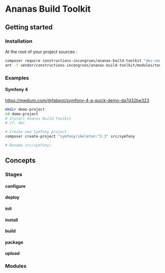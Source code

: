# Ananas Build Toolkit

## Getting started

### Installation

At the root of your project sources :

```sh
composer require constructions-incongrues/ananas-build-toolkit "dev-new-2.0"
ant -f vendor/constructions-incongrues/ananas-build-toolkit/modules/toolkit/bootstrap.xml -Dbasedir=$PWD
```

### Examples

#### Symfony 4

https://medium.com/@fabpot/symfony-4-a-quick-demo-da7d32be323

```sh
mkdir demo-project
cd demo-project
# Install Ananas Build Toolkit
# cf. doc

# Create new Symfony project
composer create-project "symfony/skeleton:^3.3" src/symfony

# Rename src/symfony/
```

## Concepts

### Stages

#### configure

#### deploy

#### init

#### install

#### build

#### package

#### upload

### Modules

